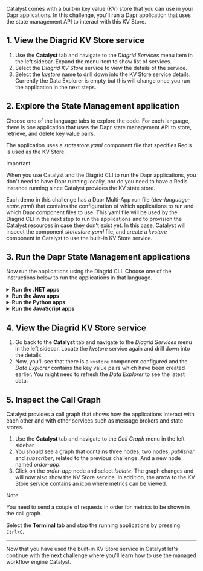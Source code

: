 Catalyst comes with a built-in key value (KV) store that you can use in your Dapr applications. In this challenge, you'll run a Dapr application that uses the state management API to interact with this KV Store.

## 1. View the Diagrid KV Store service

1. Use the **Catalyst** tab and navigate to the *Diagrid Services* menu item in the left sidebar. Expand the menu item to show list of services.
2. Select the *Diagrid KV Store* service to view the details of the service.
3. Select the *kvstore* name to drill down into the KV Store service details. Currently the Data Explorer is empty but this will change once you run the application in the next steps.

## 2. Explore the State Management application

Choose one of the language tabs to explore the code. For each language, there is one application that uses the Dapr state management API to store, retrieve, and delete key value pairs.

The application uses a *statestore.yaml* component file that specifies Redis is used as the KV Store.

> [!IMPORTANT]
> When you use Catalyst and the Diagrid CLI to run the Dapr applications, you don't need to have Dapr running locally, nor do you need to have a Redis instance running since Catalyst provides the KV state store.

Each demo in this challenge has a Dapr Multi-App run file (*dev-language-state.yaml*) that contains the configuration of which applications to run and which Dapr component files to use. This yaml file will be used by the Diagrid CLI in the next step to run the applications and to provision the Catalyst resources in case they don't exist yet. In this case, Catalyst will inspect the component *statestore.yaml* file, and create a *kvstore* component in Catalyst to use the built-in KV Store service.

## 3. Run the Dapr State Management applications

Now run the applications using the Diagrid CLI. Choose one of the instructions below to run the applications in that language.

<details>
   <summary><b>Run the .NET apps</b></summary>

1. Select the **Terminal** tab and run the following command to navigate to the .NET apps:

```bash,run
cd csharp
```

2. Install the dependencies:

```bash,run
dotnet restore
```

3. Use the Diagrid CLI to run the applications using the Multi-App Run file:

```bash,run
diagrid dev run -f dev-csharp-state.yaml --project catalyst-demo --aprove
```

3. You'll be asked to deploy to the project you just created. Select `Y` and `Enter` to proceed.
4. You can switch to the **Catalyst** tab to see the application IDs and resources being deployed.
5. Wait until the the two applications are connected to Catalyst.

> [!IMPORTANT]
> You need to wait until the Diagrid CLI has set up a connection with the newly created resources in Catalyst. You should see `Connected App ID "order-app" to ...` in the **Terminal** tab logs before you continue.

6. Select the **curl** tab, and run the following command to make a `POST` request to the `order` endpoint of the `order-app` application:

```bash,run
curl -X POST -H "Content-Type: application/json" -d '{ "orderId": 4 }' http://localhost:5001/order
```

The expected output should contains the ID and a message.

A new KV pair has been created in the Catalyst KV Store. You can verify this in the last step of this challenge.

7. To retrieve the new KV pair, select the **curl** tab again, and run the following command to make a `GET` request to the `order/{orderId}` endpoint of the `order-app` application:

```bash,run
curl http://localhost:5001/order/4
```

The expected output should look like this:

```json,nocopy
{"data": {"orderId":4}}
```

</details>

<details>
   <summary><b>Run the Java apps</b></summary>

1. Use the **Terminal** tab to navigate to the Java apps:

```bash,run
cd java
```

2. Use the Diagrid CLI to run the applications using the Multi-App Run file:

```bash,run
diagrid dev run -f dev-java-state.yaml --project catalyst-demo --approve
```

3. You'll be asked to deploy to the project you just created. Select `Y` and `Enter` to proceed.
4. You can switch to the **Catalyst** tab to see the application IDs and resources being deployed.
5. Wait until the the two applications are connected to Catalyst.

> [!IMPORTANT]
> You need to wait until the Diagrid CLI has set up a connection with the newly created resources in Catalyst. You should see `Connected App ID "order-app" to ...` in the **Terminal** tab logs before you continue.

6. Select the **curl** tab, and run the following command to make a `POST` request to the `order` endpoint of the `order-app` application:

```bash,run
curl -X POST -H "Content-Type: application/json" -d '{ "orderId": 4 }' http://localhost:5001/order
```

The expected output should contains the ID and a message.

A new KV pair has been created in the Catalyst KV Store. You can verify this in the last step of this challenge.

7. To retrieve the new KV pair, select the **curl** tab again, and run the following command to make a `GET` request to the `order/{orderId}` endpoint of the `order-app` application:

```bash,run
curl http://localhost:5001/order/4
```

The expected output should look like this:

```json,nocopy
{"data": {"orderId":4}}
```

</details>

<details>
   <summary><b>Run the Python apps</b></summary>

1. Use the **Terminal** tab to navigate to the Python apps:

```bash,run
cd python
```

2. Create and activate a virtual environment:

```bash,run
uv venv --allow-existing
source .venv/bin/activate
```

3. Install the dependencies:

```bash,run
uv pip install -r requirements.txt
```

4. Use the Diagrid CLI to run the applications using the Multi-App Run file:

```bash,run
diagrid dev run -f dev-python-state.yaml --project catalyst-demo --approve
```

3. You'll be asked to deploy to the project you just created. Select `Y` and `Enter` to proceed.
4. You can switch to the **Catalyst** tab to see the application IDs and resources being deployed.
5. Wait until the the two applications are connected to Catalyst.

> [!IMPORTANT]
> You need to wait until the Diagrid CLI has set up a connection with the newly created resources in Catalyst. You should see `Connected App ID "order-app" to ...` in the **Terminal** tab logs before you continue.

6. Select the **curl** tab, and run the following command to make a `POST` request to the `order` endpoint of the `order-app` application:

```bash,run
curl -X POST -H "Content-Type: application/json" -d '{ "orderId": 4 }' http://localhost:5001/order
```

The expected output should contains the ID and a message.

A new KV pair has been created in the Catalyst KV Store. You can verify this in the last step of this challenge.

7. To retrieve the new KV pair, select the **curl** tab again, and run the following command to make a `GET` request to the `order/{orderId}` endpoint of the `order-app` application:

```bash,run
curl http://localhost:5001/order/4
```

The expected output should look like this:

```json,nocopy
{"data": {"orderId":4}}
```

</details>

<details>
   <summary><b>Run the JavaScript apps</b></summary>

1. Use the **Terminal** tab to navigate to the JavaScript apps:

```bash,run
cd javascript
```

2. Use the Diagrid CLI to run the applications using the Multi-App Run file:

```bash,run
diagrid dev run -f dev-javascript-state.yaml --project catalyst-demo --approve
```

3. You'll be asked to deploy to the project you just created. Select `Y` and `Enter` to proceed.
4. You can switch to the **Catalyst** tab to see the application IDs and resources being deployed.
5. Wait until the the two applications are connected to Catalyst.

> [!IMPORTANT]
> You need to wait until the Diagrid CLI has set up a connection with the newly created resources in Catalyst. You should see `Connected App ID "order-app" to ...` in the **Terminal** tab logs before you continue.

6. Select the **curl** tab, and run the following command to make a `POST` request to the `order` endpoint of the `order-app` application:

```bash,run
curl -X POST -H "Content-Type: application/json" -d '{ "orderId": 4 }' http://localhost:5001/order
```

The expected output should contains the ID and a message.

A new KV pair has been created in the Catalyst KV Store. You can verify this in the last step of this challenge.

7. To retrieve the new KV pair, select the **curl** tab again, and run the following command to make a `GET` request to the `order/{orderId}` endpoint of the `order-app` application:

```bash,run
curl http://localhost:5001/order/4
```

The expected output should look like this:

```json,nocopy
{"data": {"orderId":4}}
```

</details>

## 4. View the Diagrid KV Store service

1. Go back to the **Catalyst** tab and navigate to the *Diagrid Services* menu in the left sidebar. Locate the *kvstore* service again and drill down into the details.
2. Now, you'll see that there is a `kvstore` component configured and the *Data Explorer* contains the key value pairs which have been created earlier. You might need to refresh the *Data Explorer* to see the latest data.

## 5. Inspect the Call Graph

Catalyst provides a call graph that shows how the applications interact with each other and with other services such as message brokers and state stores.

1. Use the **Catalyst** tab and navigate to the *Call Graph* menu in the left sidebar.
2. You should see a graph that contains three nodes, two nodes, *publisher* and *subscriber*, related to the previous challenge. And a new node named *order-app*.
3. Click on the *order-app* node and select *Isolate*. The graph changes and will now also show the KV Store service. In addition, the arrow to the KV Store service contains an icon where metrics can be viewed.

> [!NOTE]
> You need to send a couple of requests in order for metrics to be shown in the call graph.

Select the **Terminal** tab and stop the running applications by pressing `Ctrl+C`.

---

Now that you have used the built-in KV Store service in Catalyst let's continue with the next challenge where you'll learn how to use the managed workflow engine Catalyst.